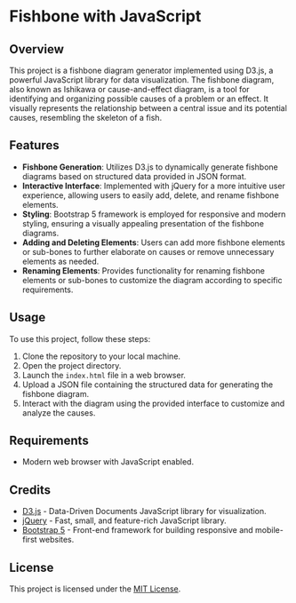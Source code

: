 # Fishbone with JavaScript

## Overview
This project is a fishbone diagram generator implemented using D3.js, a powerful JavaScript library for data visualization. The fishbone diagram, also known as Ishikawa or cause-and-effect diagram, is a tool for identifying and organizing possible causes of a problem or an effect. It visually represents the relationship between a central issue and its potential causes, resembling the skeleton of a fish.

## Features
- **Fishbone Generation**: Utilizes D3.js to dynamically generate fishbone diagrams based on structured data provided in JSON format.
- **Interactive Interface**: Implemented with jQuery for a more intuitive user experience, allowing users to easily add, delete, and rename fishbone elements.
- **Styling**: Bootstrap 5 framework is employed for responsive and modern styling, ensuring a visually appealing presentation of the fishbone diagrams.
- **Adding and Deleting Elements**: Users can add more fishbone elements or sub-bones to further elaborate on causes or remove unnecessary elements as needed.
- **Renaming Elements**: Provides functionality for renaming fishbone elements or sub-bones to customize the diagram according to specific requirements.

## Usage
To use this project, follow these steps:
1. Clone the repository to your local machine.
2. Open the project directory.
3. Launch the `index.html` file in a web browser.
4. Upload a JSON file containing the structured data for generating the fishbone diagram.
5. Interact with the diagram using the provided interface to customize and analyze the causes.

## Requirements
- Modern web browser with JavaScript enabled.

## Credits
- [D3.js](https://d3js.org/) - Data-Driven Documents JavaScript library for visualization.
- [jQuery](https://jquery.com/) - Fast, small, and feature-rich JavaScript library.
- [Bootstrap 5](https://getbootstrap.com/) - Front-end framework for building responsive and mobile-first websites.

## License
This project is licensed under the [MIT License](LICENSE).
